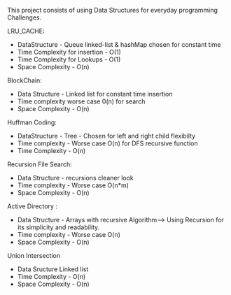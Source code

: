 This project consists of using Data Structures for everyday programming Challenges.

LRU_CACHE:
- DataStructure - Queue linked-list & hashMap chosen for constant time
- Time Complexity for insertion - O(1)
- Time Complexity for Lookups - O(1)
- Space Complexity - O(n)

BlockChain:
- Data Structure - Linked list for constant time insertion
- Time complexity worse case 0(n) for search
- Space Complexity - O(n)

Huffman Coding:
- DataStructure - Tree - Chosen for left and right child flexibilty
- Time complexity - Worse case O(n) for DFS recursive function
- Time Complexity - O(n)

Recursion File Search:
- Data Structure - recursions cleaner look
- Time complexity - Worse case O(n*m)
- Space Complexity - O(n)

Active Directory :
- Data Structure - Arrays with recursive Algorithm--> Using Recursion for its simplicity and readability.
- Time complexity - Worse case O(n)
- Space Complexity - O(n)

Union Intersection
- Data Sructure Linked list
- Time Complexity - O(n)
- Space Complexity - O(n)
